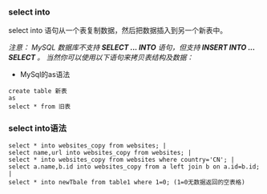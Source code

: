 ### select into

select into 语句从一个表复制数据，然后把数据插入到另一个新表中。

*注意：
MySQL 数据库不支持 <b>SELECT ... INTO</b> 语句，但支持 <b>INSERT INTO ... SELECT </b>。
当然你可以使用以下语句来拷贝表结构及数据：*

* MySql的as语法

```
create table 新表
as
select * from 旧表
```

### select into语法
```
select * into websites_copy from websites; |
select name,url into websites_copy from websites; |
select * into websites_copy from websites where country='CN'; |
select a.name,b.id into websites_copy from a left join b on a.id=b.id; |
select * into newTbale from table1 where 1=0; (1=0无数据返回的空表格)  
```